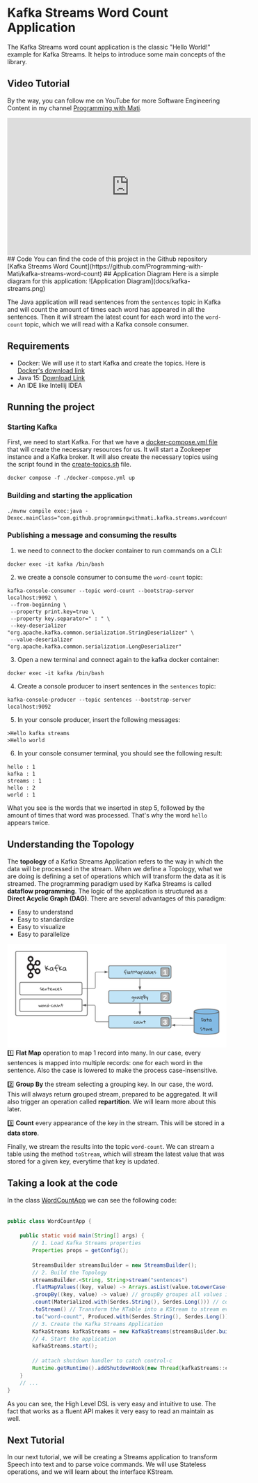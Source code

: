 # Kafka Streams Word Count Application
The Kafka Streams word count application is the classic "Hello World!" example for Kafka Streams.
It helps to introduce some main concepts of the library.

## Video Tutorial
By the way, you can follow me on YouTube for more Software Engineering Content in my channel [Programming with Mati](https://www.youtube.com/channel/UC0clXTEN6Fu277RTw6jCfAg).
<iframe align="center" width="560" height="315" src="https://www.youtube.com/embed/MR5hllNC9hk" frameborder="0" allow="autoplay; encrypted-media" allowfullscreen></iframe>
## Code
You can find the code of this project in the Github repository [Kafka Streams Word Count](https://github.com/Programming-with-Mati/kafka-streams-word-count)
## Application Diagram
Here is a simple diagram for this application:
![Application Diagram](docs/kafka-streams.png)

The Java application will read sentences from the `sentences` topic in Kafka and will count the amount of times each word has appeared in all the sentences. Then it will stream the latest count for each word into the `word-count` topic, which we will read with a Kafka console consumer.
## Requirements
* Docker: We will use it to start Kafka and create the topics. Here is [Docker's download link](https://www.docker.com/products/docker-desktop)
* Java 15: [Download Link](https://www.oracle.com/java/technologies/javase-jdk16-downloads.html)
* An IDE like Intellij IDEA

## Running the project

### Starting Kafka
First, we need to start Kafka. For that we have a [docker-compose.yml file](https://github.com/Programming-with-Mati/kafka-streams-word-count/blob/main/docker-compose.yml) that will create the necessary resources for us. It will start a Zookeeper instance and a Kafka broker. It will also create the necessary topics using the script found in the [create-topics.sh](https://github.com/Programming-with-Mati/kafka-streams-word-count/blob/main/scripts/create-topics.sh) file.
```shell
docker compose -f ./docker-compose.yml up
```
### Building and starting the application
```shell
./mvnw compile exec:java -Dexec.mainClass="com.github.programmingwithmati.kafka.streams.wordcount.WordCountApp"
```
### Publishing a message and consuming the results
1. we need to connect to the docker container to run commands on a CLI:
```shell
docker exec -it kafka /bin/bash
```
2. we create a console consumer to consume the `word-count` topic:
```shell
kafka-console-consumer --topic word-count --bootstrap-server localhost:9092 \
 --from-beginning \
 --property print.key=true \
 --property key.separator=" : " \
 --key-deserializer "org.apache.kafka.common.serialization.StringDeserializer" \
 --value-deserializer "org.apache.kafka.common.serialization.LongDeserializer"
```
3. Open a new terminal and connect again to the kafka docker container:
```shell
docker exec -it kafka /bin/bash
```
4. Create a console producer to insert sentences in the `sentences` topic:
```shell
kafka-console-producer --topic sentences --bootstrap-server localhost:9092
```
5. In your console producer, insert the following messages:
```
>Hello kafka streams
>Hello world
```
6. In your console consumer terminal, you should see the following result:
```
hello : 1
kafka : 1
streams : 1
hello : 2
world : 1
```
What you see is the words that we inserted in step 5, followed by the amount of times that word was processed. That's why the word `hello` appears twice.

## Understanding the Topology
The **topology** of a Kafka Streams Application refers to the way in which the data will be processed in the stream. When we define a Topology, what we are doing is defining a set of operations which will transform the data as it is streamed.
The programming paradigm used by Kafka Streams is called **dataflow programming**. The logic of the application is structured as a **Direct Acyclic Graph (DAG)**. There are several advantages of this paradigm:
 * Easy to understand
 * Easy to standardize
 * Easy to visualize
 * Easy to parallelize

![Topology](docs/topology.png)
1️⃣ **Flat Map** operation to map 1 record into many. In our case, every sentences is mapped into multiple records: one for each word in the sentence. Also the case is lowered to make the process case-insensitive.

2️⃣ **Group By** the stream selecting a grouping key. In our case, the word. This will always return grouped stream, prepared to be aggregated. It will also trigger an operation called **repartition**. We will learn more about this later.

3️⃣ **Count** every appearance of the key in the stream. This will be stored in a **data store**.

Finally, we stream the results into the topic `word-count`. We can stream a table using the method `toStream`, which will stream the latest value that was stored for a given key, everytime that key is updated.

## Taking a look at the code
In the class [WordCountApp](https://github.com/Programming-with-Mati/kafka-streams-word-count/blob/main/src/main/java/com/github/programmingwithmati/kafka/streams/wordcount/WordCountApp.java) we can see the following code:
```java

public class WordCountApp {
    
    public static void main(String[] args) {
        // 1. Load Kafka Streams properties
        Properties props = getConfig(); 

        StreamsBuilder streamsBuilder = new StreamsBuilder();
        // 2. Build the Topology
        streamsBuilder.<String, String>stream("sentences")
        .flatMapValues((key, value) -> Arrays.asList(value.toLowerCase().split(" "))) // Flat Map Values splits the sentences into words, and creates multiple entries in the stream
        .groupBy((key, value) -> value) // groupBy groupes all values in the stream by a given criteria, in this case, the same word. It becomes the key of the stream
        .count(Materialized.with(Serdes.String(), Serdes.Long())) // count converts the KStream in a KTable, storing the data in a Data Store. By default is RocksDB
        .toStream() // Transform the KTable into a KStream to stream every change in the state
        .to("word-count", Produced.with(Serdes.String(), Serdes.Long())); // Finally, stream the results into the word-count topic
        // 3. Create the Kafka Streams Application
        KafkaStreams kafkaStreams = new KafkaStreams(streamsBuilder.build(), props);
        // 4. Start the application
        kafkaStreams.start();

        // attach shutdown handler to catch control-c
        Runtime.getRuntime().addShutdownHook(new Thread(kafkaStreams::close));
    }
    // ...
}
```
As you can see, the High Level DSL is very easy and intuitive to use. The fact that works as a fluent API makes it very easy to read an maintain as well.

## Next Tutorial
In our next tutorial, we will be creating a Streams application to transform Speech into text and to parse voice commands. We will use Stateless operations, and we will learn about the interface KStream.
